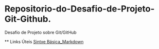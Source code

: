 # Repositorio-do-Desafio-de-Projeto-Git-Github.
Desafio de Projeto sobre Git/GitHub

** Links Úteis
[Sintxe Básica_Markdown](https://www.markdownguide.org/basic-syntax/)
